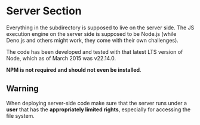# Server Section

Everything in the subdirectory is supposed to live on the server side.
The JS execution engine on the server side is supposed to be Node.js
(while Deno.js and others might work, they come with their own challenges).

The code has been developed and tested with that latest LTS version of Node,
which as of March 2015 was v22.14.0.

**NPM is not required and should not even be installed**.

## Warning

When deploying server-side code make sure that the
server runs under a **user** that has the **appropriately limited rights**,
especially for accessing the file system.


